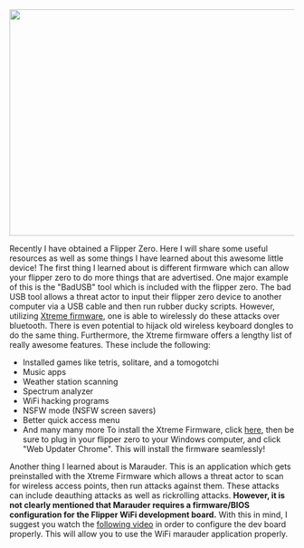 

<img src="https://cdn.shopify.com/s/files/1/2175/8571/files/Flipper-Zero_1235x.png?v=1682525077"  width="600" height="400">

Recently I have obtained a Flipper Zero. Here I will share some useful resources as well as some things I have learned about this awesome little device!
The first thing I learned about is different firmware which can allow your flipper zero to do more things that are advertised. One major example of this is the "BadUSB" tool which is included with the flipper zero. The bad USB tool allows a threat actor to input their flipper zero device to another computer via a USB cable and then run rubber ducky scripts. However, utilizing [Xtreme firmware](https://github.com/ClaraCrazy/Flipper-Xtreme), one is able to wirelessly do these attacks over bluetooth. There is even potential to hijack old wireless keyboard dongles to do the same thing. Furthermore, the Xtreme firmware offers a lengthy list of really awesome features. 
These include the following:
* Installed games like tetris, solitare, and a tomogotchi
* Music apps
* Weather station scanning
* Spectrum analyzer
* WiFi hacking programs
* NSFW mode (NSFW screen savers)
* Better quick access menu
* And many many more
To install the Xtreme Firmware, click [here](https://github.com/ClaraCrazy/Flipper-Xtreme/releases/tag/XFW-0046_06052023), then be sure to plug in your flipper zero to your Windows computer, and click "Web Updater Chrome". This will install the firmware seamlessly!


Another thing I learned about is Marauder. This is an application which gets preinstalled with the Xtreme Firmware which allows a threat actor to scan for wireless access points, then run attacks against them. These attacks can include deauthing attacks as well as rickrolling attacks. **However, it is not clearly mentioned that Marauder requires a firmware/BIOS configuration for the Flipper WiFi development board.** With this in mind, I suggest you watch the [following video](https://www.youtube.com/watch?v=CabgV-ljjRM) in order to configure the dev board properly. This will allow you to use the WiFi marauder application properly.





